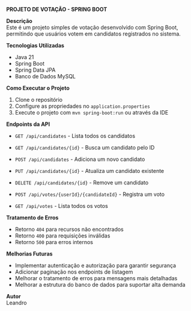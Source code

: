 **PROJETO DE VOTAÇÃO - SPRING BOOT**

**Descrição**  
Este é um projeto simples de votação desenvolvido com Spring Boot, permitindo que usuários votem em candidatos registrados no sistema.  

**Tecnologias Utilizadas**  
- Java 21  
- Spring Boot  
- Spring Data JPA  
- Banco de Dados  MySQL  

**Como Executar o Projeto**  
1. Clone o repositório  
2. Configure as propriedades no `application.properties`  
3. Execute o projeto com `mvn spring-boot:run` ou através da IDE  

**Endpoints da API**  
- `GET /api/candidates` - Lista todos os candidatos  
- `GET /api/candidates/{id}` - Busca um candidato pelo ID  
- `POST /api/candidates` - Adiciona um novo candidato  
- `PUT /api/candidates/{id}` - Atualiza um candidato existente  
- `DELETE /api/candidates/{id}` - Remove um candidato  

- `POST /api/votes/{userId}/{candidateId}` - Registra um voto  
- `GET /api/votes` - Lista todos os votos  

**Tratamento de Erros**  
- Retorno `404` para recursos não encontrados  
- Retorno `400` para requisições inválidas  
- Retorno `500` para erros internos  

**Melhorias Futuras**  
- Implementar autenticação e autorização para garantir segurança  
- Adicionar paginação nos endpoints de listagem  
- Melhorar o tratamento de erros para mensagens mais detalhadas  
- Melhorar a estrutura do banco de dados para suportar alta demanda  

**Autor**  
Leandro  
